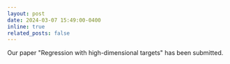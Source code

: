 ```yaml
---
layout: post
date: 2024-03-07 15:49:00-0400
inline: true
related_posts: false
---
```

Our paper "Regression with high-dimensional targets" has been submitted.